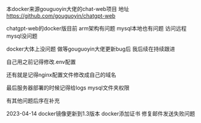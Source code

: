 本docker来源gouguoyin大佬的chat-web项目 地址 https://github.com/gouguoyin/chatgpt-web

chatgpt-web的docker版目前 arm架构有问题  mysql本地也有问题 访问远程mysql没问题

docker大体上没问题 做等gouguoyin大佬更新bug后 我后续在持续跟进

自己用之前记得修改.env配置

还有就是记得nginx配置文件修改成自己的域名

最后服务器部署的时候记得给logs  mysql文件夹权限

有其他问题后序在补充

2023-04-14 docker镜像更新到1.3版本 docker添加证书 修复邮件发送失败问题

